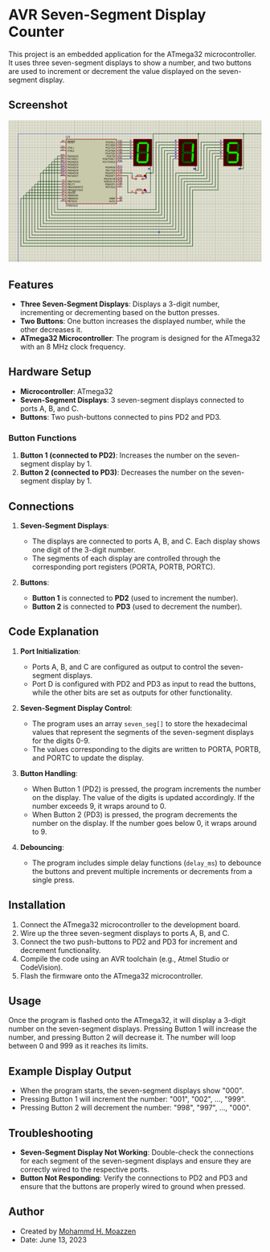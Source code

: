 # AVR Seven-Segment Display Counter

This project is an embedded application for the ATmega32 microcontroller. It uses three seven-segment displays to show a number, and two buttons are used to increment or decrement the value displayed on the seven-segment display.

## Screenshot
![Proteus View Screenshot](PImage.png)


## Features

- **Three Seven-Segment Displays**: Displays a 3-digit number, incrementing or decrementing based on the button presses.
- **Two Buttons**: One button increases the displayed number, while the other decreases it.
- **ATmega32 Microcontroller**: The program is designed for the ATmega32 with an 8 MHz clock frequency.

## Hardware Setup

- **Microcontroller**: ATmega32
- **Seven-Segment Displays**: 3 seven-segment displays connected to ports A, B, and C.
- **Buttons**: Two push-buttons connected to pins PD2 and PD3.

### Button Functions
1. **Button 1 (connected to PD2)**: Increases the number on the seven-segment display by 1.
2. **Button 2 (connected to PD3)**: Decreases the number on the seven-segment display by 1.

## Connections

1. **Seven-Segment Displays**: 
   - The displays are connected to ports A, B, and C. Each display shows one digit of the 3-digit number.
   - The segments of each display are controlled through the corresponding port registers (PORTA, PORTB, PORTC).
   
2. **Buttons**: 
   - **Button 1** is connected to **PD2** (used to increment the number).
   - **Button 2** is connected to **PD3** (used to decrement the number).

## Code Explanation

1. **Port Initialization**: 
   - Ports A, B, and C are configured as output to control the seven-segment displays.
   - Port D is configured with PD2 and PD3 as input to read the buttons, while the other bits are set as outputs for other functionality.

2. **Seven-Segment Display Control**:
   - The program uses an array `seven_seg[]` to store the hexadecimal values that represent the segments of the seven-segment displays for the digits 0-9.
   - The values corresponding to the digits are written to PORTA, PORTB, and PORTC to update the display.

3. **Button Handling**:
   - When Button 1 (PD2) is pressed, the program increments the number on the display. The value of the digits is updated accordingly. If the number exceeds 9, it wraps around to 0.
   - When Button 2 (PD3) is pressed, the program decrements the number on the display. If the number goes below 0, it wraps around to 9.

4. **Debouncing**:
   - The program includes simple delay functions (`delay_ms`) to debounce the buttons and prevent multiple increments or decrements from a single press.

## Installation

1. Connect the ATmega32 microcontroller to the development board.
2. Wire up the three seven-segment displays to ports A, B, and C.
3. Connect the two push-buttons to PD2 and PD3 for increment and decrement functionality.
4. Compile the code using an AVR toolchain (e.g., Atmel Studio or CodeVision).
5. Flash the firmware onto the ATmega32 microcontroller.

## Usage

Once the program is flashed onto the ATmega32, it will display a 3-digit number on the seven-segment displays. Pressing Button 1 will increase the number, and pressing Button 2 will decrease it. The number will loop between 0 and 999 as it reaches its limits.

## Example Display Output

- When the program starts, the seven-segment displays show "000".
- Pressing Button 1 will increment the number: "001", "002", ..., "999".
- Pressing Button 2 will decrement the number: "998", "997", ..., "000".

## Troubleshooting

- **Seven-Segment Display Not Working**: Double-check the connections for each segment of the seven-segment displays and ensure they are correctly wired to the respective ports.
- **Button Not Responding**: Verify the connections to PD2 and PD3 and ensure that the buttons are properly wired to ground when pressed.

## Author

- Created by [Mohammd H. Moazzen](https://github.com/TirdadMH) 
- Date: June 13, 2023